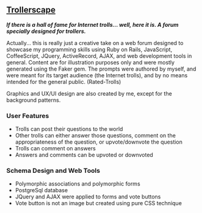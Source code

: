 ## [Trollerscape](http://trollerscape.herokuapp.com)

***If there is a hall of fame for Internet trolls... well, here it is.  A forum specially designed for trollers.***

Actually... this is really just a creative take on a web forum designed to showcase my programming skills using Ruby on Rails, JavaScript, CoffeeScript, JQuery, ActiveRecord, AJAX, and web development tools in general. Content are for illustration purposes only and were mostly generated using the Faker gem.  The prompts were authored by myself, and were meant for its target audience (the Internet trolls), and by no means intended for the general public. (Rated-Trolls)

Graphics and UX/UI design are also created by me, except for the background patterns.

### User Features
* Trolls can post their questions to the world
* Other trolls can either answer those questions, comment on the appropriateness of the question, or upvote/downvote the question
* Trolls can comment on answers
* Answers and comments can be upvoted or downvoted

### Schema Design and Web Tools
* Polymorphic associations and polymorphic forms
* PostgreSql database
* JQuery and AJAX were applied to forms and vote buttons
* Vote button is not an image but created using pure CSS technique











